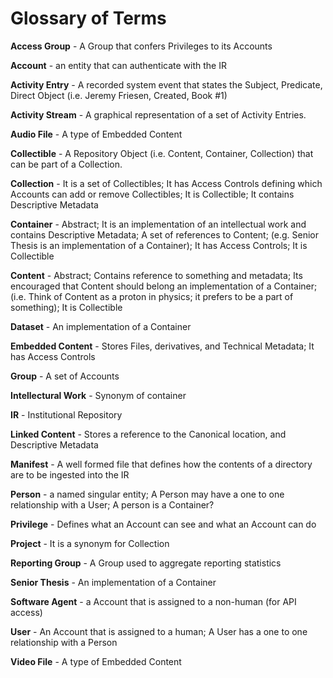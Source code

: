 # Glossary of Terms

**Access Group** - A Group that confers Privileges to its Accounts

**Account** - an entity that can authenticate with the IR

**Activity Entry** - A recorded system event that states the Subject, Predicate, Direct Object (i.e. Jeremy Friesen, Created, Book #1)

**Activity Stream** - A graphical representation of a set of Activity Entries.

**Audio File** - A type of Embedded Content

**Collectible** - A Repository Object (i.e. Content, Container, Collection) that can be part of a Collection.

**Collection** - It is a set of Collectibles; It has Access Controls defining which Accounts can add or remove Collectibles; It is Collectible; It contains Descriptive Metadata

**Container** - Abstract; It is an implementation of an intellectual work and contains Descriptive Metadata; A set of references to Content; (e.g. Senior Thesis is an implementation of a Container); It has Access Controls; It is Collectible

**Content** - Abstract; Contains reference to something and metadata; Its encouraged that Content should belong an implementation of a Container; (i.e. Think of Content as a proton in physics; it prefers to be a part of something);  It is Collectible

**Dataset** - An implementation of a Container

**Embedded Content** - Stores Files, derivatives, and Technical Metadata; It has Access Controls

**Group** - A set of Accounts

**Intellectural Work** - Synonym of container

**IR** - Institutional Repository

**Linked Content** - Stores a reference to the Canonical location, and Descriptive Metadata

**Manifest** - A well formed file that defines how the contents of a directory are to be ingested into the IR

**Person** - a named singular entity; A Person may have a one to one relationship with a User; A person is a Container?

**Privilege** - Defines what an Account can see and what an Account can do 

**Project** - It is a synonym for Collection

**Reporting Group** - A Group used to aggregate reporting statistics

**Senior Thesis** - An implementation of a Container

**Software Agent** - a Account that is assigned to a non-human (for API access)

**User** - An Account that is assigned to a human; A User has a one to one relationship with a Person

**Video File** - A type of Embedded Content
